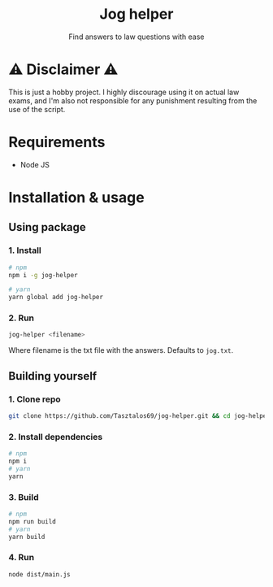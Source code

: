 <h1 align="center">Jog helper</h1>
<p align="center">Find answers to law questions with ease</p>

# ⚠️ Disclaimer ⚠️
This is just a hobby project. I highly discourage using it on actual law exams, and I'm also not responsible for any punishment resulting from the use of the script.

# Requirements
* Node JS

# Installation & usage
## Using package

### 1. Install
```bash
# npm
npm i -g jog-helper

# yarn
yarn global add jog-helper
```

### 2. Run
```bash
jog-helper <filename>
```
Where filename is the txt file with the answers. Defaults to `jog.txt`.

## Building yourself

### 1. Clone repo
```bash
git clone https://github.com/Tasztalos69/jog-helper.git && cd jog-helper
```


### 2. Install dependencies
```bash
# npm
npm i
# yarn
yarn
```

### 3. Build
```bash
# npm
npm run build
# yarn
yarn build
```

### 4. Run
```bash
node dist/main.js
```